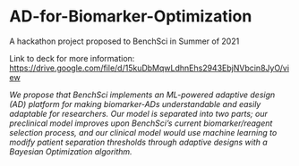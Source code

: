 # AD-for-Biomarker-Optimization
A hackathon project proposed to BenchSci in Summer of 2021

Link to deck for more information: https://drive.google.com/file/d/15kuDbMqwLdhnEhs2943EbjNVbcin8JyO/view

*We propose that BenchSci implements an ML-powered adaptive design (AD) platform for making biomarker-ADs understandable and easily adaptable for researchers. Our model is separated into two parts; our preclinical model improves upon BenchSci’s current biomarker/reagent selection process, and our clinical model would use machine learning to modify patient separation thresholds through adaptive designs with a Bayesian Optimization algorithm.*
